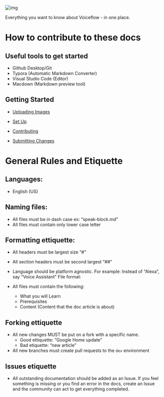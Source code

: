 ![img](https://gblobscdn.gitbook.com/assets%2F-LgK_X2m6IAIYcINBjCj%2F-Lgt3VZWI6nebuw_tHaz%2F-Lgt4_IW12ONrl_MGgMD%2FGroup%203.png?alt=media&token=0a30fce7-cfa8-41b2-853d-9e92dc9ea452)

Everything you want to know about Voiceflow - in one place.

# How to contribute to these docs

## Useful tools to get started
- Github Desktop/Git
- Typora (Automatic Markdown Converter)
- Visual Studio Code (Editor)
- Macdown (Markdown preview tool)

## Getting Started

- [Uploading Images](/_setup/upload_imaged.md)

- [Set Up](/_setup/setup-repo.md)

- [Contributing](_setup/contributing.md/)

- [Submitting Changes](/_setup/setup-changes.md)


# General Rules and Etiquette 

## Languages:
- English (US)

## Naming files:

- All files must be in dash case ex: “speak-block.md”
- All files must contain only lower case letter

## Formatting ettiquette:

- All headers must be largest size “#”
- All section headers must be second largest “##”
- Language should be platform agnostic. For example: Instead of “Alexa”, say "Voice Assistant"
File format:

- All files must contain the following:
    - What you will Learn
    - Prerequisites
    - Content (Content that the doc article is about)

## Forking ettiquette

- All new changes MUST be put on a fork with a specific name.
    - Good ettiquette: “Google Home update”
    - Bad etiquette: “new article”
- All new branches must create pull requests to the `dev` environment


## Issues etiquette 
- All outstanding documentation should be added as an Issue. If you feel something is missing or you find an error in the docs, create an Issue and the community can act to get everything completed. 

